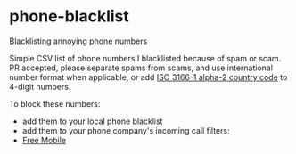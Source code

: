 # phone-blacklist
Blacklisting annoying phone numbers

Simple CSV list of phone numbers I blacklisted because of spam or scam.
PR accepted, please separate spams from scams, and use international number format when applicable, or add [ISO 3166-1 alpha-2 country code](https://en.wikipedia.org/wiki/ISO_3166-1_alpha-2) to 4-digit numbers.

To block these numbers:
- add them to your local phone blacklist
- add them to your phone company's incoming call filters:
 - [Free Mobile](https://mobile.free.fr/moncompte/?page=services)
